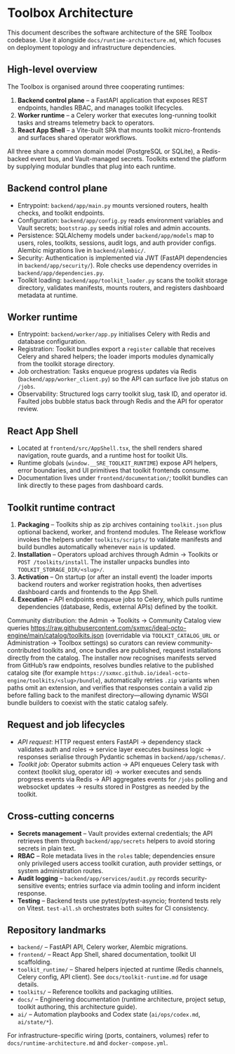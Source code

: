 # Toolbox Architecture

This document describes the software architecture of the SRE Toolbox codebase. Use it alongside `docs/runtime-architecture.md`, which focuses on deployment topology and infrastructure dependencies.

## High-level overview

The Toolbox is organised around three cooperating runtimes:

1. **Backend control plane** – a FastAPI application that exposes REST endpoints, handles RBAC, and manages toolkit lifecycles.
2. **Worker runtime** – a Celery worker that executes long-running toolkit tasks and streams telemetry back to operators.
3. **React App Shell** – a Vite-built SPA that mounts toolkit micro-frontends and surfaces shared operator workflows.

All three share a common domain model (PostgreSQL or SQLite), a Redis-backed event bus, and Vault-managed secrets. Toolkits extend the platform by supplying modular bundles that plug into each runtime.

## Backend control plane

- Entrypoint: `backend/app/main.py` mounts versioned routers, health checks, and toolkit endpoints.
- Configuration: `backend/app/config.py` reads environment variables and Vault secrets; `bootstrap.py` seeds initial roles and admin accounts.
- Persistence: SQLAlchemy models under `backend/app/models` map to users, roles, toolkits, sessions, audit logs, and auth provider configs. Alembic migrations live in `backend/alembic/`.
- Security: Authentication is implemented via JWT (FastAPI dependencies in `backend/app/security/`). Role checks use dependency overrides in `backend/app/dependencies.py`.
- Toolkit loading: `backend/app/toolkit_loader.py` scans the toolkit storage directory, validates manifests, mounts routers, and registers dashboard metadata at runtime.

## Worker runtime

- Entrypoint: `backend/worker/app.py` initialises Celery with Redis and database configuration.
- Registration: Toolkit bundles export a `register` callable that receives Celery and shared helpers; the loader imports modules dynamically from the toolkit storage directory.
- Job orchestration: Tasks enqueue progress updates via Redis (`backend/app/worker_client.py`) so the API can surface live job status on `/jobs`.
- Observability: Structured logs carry toolkit slug, task ID, and operator id. Faulted jobs bubble status back through Redis and the API for operator review.

## React App Shell

- Located at `frontend/src/AppShell.tsx`, the shell renders shared navigation, route guards, and a runtime host for toolkit UIs.
- Runtime globals (`window.__SRE_TOOLKIT_RUNTIME`) expose API helpers, error boundaries, and UI primitives that toolkit frontends consume.
- Documentation lives under `frontend/documentation/`; toolkit bundles can link directly to these pages from dashboard cards.

## Toolkit runtime contract

1. **Packaging** – Toolkits ship as zip archives containing `toolkit.json` plus optional backend, worker, and frontend modules. The Release workflow invokes the helpers under `toolkits/scripts/` to validate manifests and build bundles automatically whenever `main` is updated.
2. **Installation** – Operators upload archives through Admin → Toolkits or `POST /toolkits/install`. The installer unpacks bundles into `TOOLKIT_STORAGE_DIR/<slug>/`.
3. **Activation** – On startup (or after an install event) the loader imports backend routers and worker registration hooks, then advertises dashboard cards and frontends to the App Shell.
4. **Execution** – API endpoints enqueue jobs to Celery, which pulls runtime dependencies (database, Redis, external APIs) defined by the toolkit.

Community distribution: the Admin → Toolkits → Community Catalog view queries <https://raw.githubusercontent.com/sxmxc/ideal-octo-engine/main/catalog/toolkits.json> (overridable via `TOOLKIT_CATALOG_URL` or Administration → Toolbox settings) so curators can review community-contributed toolkits and, once bundles are published, request installations directly from the catalog. The installer now recognises manifests served from GitHub’s raw endpoints, resolves bundles relative to the published catalog site (for example `https://sxmxc.github.io/ideal-octo-engine/toolkits/<slug>/bundle`), automatically retries `.zip` variants when paths omit an extension, and verifies that responses contain a valid zip before falling back to the manifest directory—allowing dynamic WSGI bundle builders to coexist with the static catalog safely.

## Request and job lifecycles

- *API request*: HTTP request enters FastAPI → dependency stack validates auth and roles → service layer executes business logic → responses serialise through Pydantic schemas in `backend/app/schemas/`.
- *Toolkit job*: Operator submits action → API enqueues Celery task with context (toolkit slug, operator id) → worker executes and sends progress events via Redis → API aggregates events for `/jobs` polling and websocket updates → results stored in Postgres as needed by the toolkit.

## Cross-cutting concerns

- **Secrets management** – Vault provides external credentials; the API retrieves them through `backend/app/secrets` helpers to avoid storing secrets in plain text.
- **RBAC** – Role metadata lives in the `roles` table; dependencies ensure only privileged users access toolkit curation, auth provider settings, or system administration routes.
- **Audit logging** – `backend/app/services/audit.py` records security-sensitive events; entries surface via admin tooling and inform incident response.
- **Testing** – Backend tests use pytest/pytest-asyncio; frontend tests rely on Vitest. `test-all.sh` orchestrates both suites for CI consistency.

## Repository landmarks

- `backend/` – FastAPI API, Celery worker, Alembic migrations.
- `frontend/` – React App Shell, shared documentation, toolkit UI scaffolding.
- `toolkit_runtime/` – Shared helpers injected at runtime (Redis channels, Celery config, API client). See `docs/toolkit-runtime.md` for usage details.
- `toolkits/` – Reference toolkits and packaging utilities.
- `docs/` – Engineering documentation (runtime architecture, project setup, toolkit authoring, this architecture guide).
- `ai/` – Automation playbooks and Codex state (`ai/ops/codex.md`, `ai/state/*`).

For infrastructure-specific wiring (ports, containers, volumes) refer to `docs/runtime-architecture.md` and `docker-compose.yml`.
